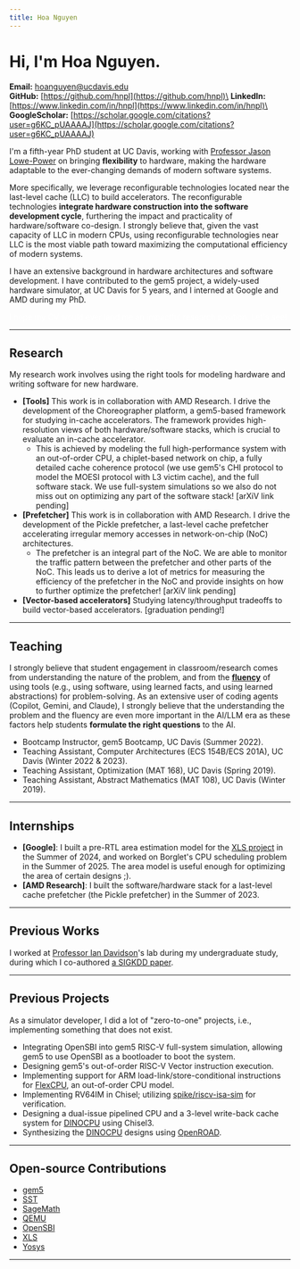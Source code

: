 ```yaml
---
title: Hoa Nguyen
---
```


# Hi, I'm Hoa Nguyen.

**Email:** hoanguyen@ucdavis.edu\
**GitHub:** [https://github.com/hnpl](https://github.com/hnpl)\
**LinkedIn:** [https://www.linkedin.com/in/hnpl](https://www.linkedin.com/in/hnpl)\
**GoogleScholar:** [https://scholar.google.com/citations?user=g6KC_pUAAAAJ](https://scholar.google.com/citations?user=g6KC_pUAAAAJ)

I'm a fifth-year PhD student at UC Davis, working with [Professor Jason Lowe-Power](https://arch.cs.ucdavis.edu/people/jason-lowe-power) on bringing **flexibility** to hardware, making the hardware adaptable to the ever-changing demands of modern software systems.

More specifically, we leverage reconfigurable technologies located near the last-level cache (LLC) to build accelerators.
The reconfigurable technologies **integrate hardware construction into the software development cycle**, furthering the impact and practicality of hardware/software co-design.
I strongly believe that, given the vast capacity of LLC in modern CPUs, using reconfigurable technologies near LLC is the most viable path toward maximizing the computational efficiency of modern systems.

I have an extensive background in hardware architectures and software development.
I have contributed to the gem5 project, a widely-used hardware simulator, at UC Davis for 5 years, and I interned at Google and AMD during my PhD.

<span style="color:white">I hope my CV would ever land me an impactful research position. Let's see!</span>

---

## Research

My research work involves using the right tools for modeling hardware and writing software for new hardware.

- **[Tools]** This work is in collaboration with AMD Research. I drive the development of the Choreographer platform, a gem5-based framework for studying in-cache accelerators. The framework provides high-resolution views of both hardware/software stacks, which is crucial to evaluate an in-cache accelerator.
  - This is achieved by modeling the full high-performance system with an out-of-order CPU, a chiplet-based network on chip, a fully detailed cache coherence protocol (we use gem5's CHI protocol to model the MOESI protocol with L3 victim cache), and the full software stack. We use full-system simulations so we also do not miss out on optimizing any part of the software stack! [arXiV link pending]
- **[Prefetcher]** This work is in collaboration with AMD Research. I drive the development of the Pickle prefetcher, a last-level cache prefetcher accelerating irregular memory accesses in network-on-chip (NoC) architectures.
  - The prefetcher is an integral part of the NoC. We are able to monitor the traffic pattern between the prefetcher and other parts of the NoC. This leads us to derive a lot of metrics for measuring the efficiency of the prefetcher in the NoC and provide insights on how to further optimize the prefetcher! [arXiV link pending]
- **[Vector-based accelerators]** Studying latency/throughput tradeoffs to build vector-based accelerators. [graduation pending!]

---

## Teaching

I strongly believe that student engagement in classroom/research comes from understanding the nature of the problem, and from the [**fluency**](https://nautil.us/how-i-rewired-my-brain-to-become-fluent-in-math-235085/) of using tools (e.g., using software, using learned facts, and using learned abstractions) for problem-solving.
As an extensive user of coding agents (Copilot, Gemini, and Claude), I strongly believe that the understanding the problem and the fluency are even more important in the AI/LLM era as these factors help students **formulate the right questions** to the AI.

- Bootcamp Instructor, gem5 Bootcamp, UC Davis (Summer 2022).
- Teaching Assistant, Computer Architectures (ECS 154B/ECS 201A), UC Davis (Winter 2022 & 2023).
- Teaching Assistant, Optimization (MAT 168), UC Davis (Spring 2019).
- Teaching Assistant, Abstract Mathematics (MAT 108), UC Davis (Winter 2019).

---

## Internships

- **[Google]**: I built a pre-RTL area estimation model for the [XLS project](https://github.com/google/xls) in the Summer of 2024, and worked on Borglet's CPU scheduling problem in the Summer of 2025.
The area model is useful enough for optimizing the area of certain designs ;).
- **[AMD Research]**: I built the software/hardware stack for a last-level cache prefetcher (the Pickle prefetcher) in the Summer of 2023.

---

## Previous Works

I worked at [Professor Ian Davidson](https://faculty.engineering.ucdavis.edu/davidson/)'s lab during my undergraduate study, during which I co-authored [a SIGKDD paper](https://scholar.google.com/citations?view_op=view_citation&hl=en&user=g6KC_pUAAAAJ&citation_for_view=g6KC_pUAAAAJ:u5HHmVD_uO8C).

---

## Previous Projects

As a simulator developer, I did a lot of "zero-to-one" projects, i.e., implementing something that does not exist.

- Integrating OpenSBI into gem5 RISC-V full-system simulation, allowing gem5 to use OpenSBI as a bootloader to boot the system.
- Designing gem5's out-of-order RISC-V Vector instruction execution.
- Implementing support for ARM load-link/store-conditional instructions for [FlexCPU](https://github.com/darchr/gem5/tree/flexcpu), an out-of-order CPU model.
- Implementing RV64IM in Chisel; utilizing [spike/riscv-isa-sim](https://github.com/riscv-software-src/riscv-isa-sim) for verification.
- Designing a dual-issue pipelined CPU and a 3-level write-back cache system for [DINOCPU](https://github.com/jlpteaching/dinocpu) using Chisel3.
- Synthesizing the [DINOCPU](https://github.com/jlpteaching/dinocpu) designs using [OpenROAD](https://theopenroadproject.org/).

---

## Open-source Contributions

- [gem5](https://github.com/gem5/gem5)
- [SST](https://github.com/sstsimulator)
- [SageMath](https://github.com/sagemath/sage/)
- [QEMU](https://github.com/qemu/qemu)
- [OpenSBI](https://github.com/riscv-software-src/opensbi)
- [XLS](https://github.com/google/xls)
- [Yosys](https://github.com/YosysHQ/yosys)

---
